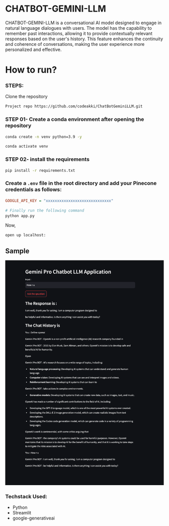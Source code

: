 # CHATBOT-GEMINI-LLM

CHATBOT-GEMINI-LLM is a conversational AI model designed to engage in natural language dialogues with users. The model has the capability to remember past interactions, allowing it to provide contextually relevant responses based on the user's history. This feature enhances the continuity and coherence of conversations, making the user experience more personalized and effective.

# How to run?

### STEPS:

Clone the repository

```bash
Project repo https://github.com/codeakki/ChatBotGeminiLLM.git
```

### STEP 01- Create a conda environment after opening the repository

```bash
conda create -n venv python=3.9 -y
```

```bash
conda activate venv
```

### STEP 02- install the requirements

```bash
pip install -r requirements.txt
```

### Create a `.env` file in the root directory and add your Pinecone credentials as follows:

```ini
GOOGLE_API_KEY = "xxxxxxxxxxxxxxxxxxxxxxxxxxxxx"
```

```bash
# Finally run the following command
python app.py
```

Now,

```bash
open up localhost:

```

## Sample

![OpenAI Logo](https://github.com/codeakki/ChatBotGeminiLLM/blob/master/image.png)

### Techstack Used:

- Python
- Streamlit
- google-generativeai
